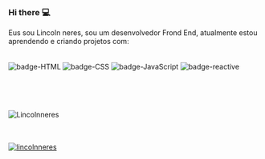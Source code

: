### Hi there :computer:


Eus sou Lincoln neres, sou um desenvolvedor Frond End, atualmente estou aprendendo e criando projetos com:
<br>
<br>
<br>
<img src="https://img.shields.io/badge/HTML5-E34F26?style=for-the-badge&logo=html5&logoColor=white" alt="badge-HTML"/>
<img src="https://img.shields.io/badge/CSS3-1572B6?style=for-the-badge&logo=css3&logoColor=white" alt="badge-CSS"/>
<img src="https://img.shields.io/badge/JavaScript-F7DF1E?style=for-the-badge&logo=javascript&logoColor=black" alt="badge-JavaScript"/>
<img src="https://img.shields.io/badge/React_Native-20232A?style=for-the-badge&logo=react&logoColor=61DAFB" alt="badge-reactive" />

<br>
<br>
<br>

![Lincolnneres](https://github-readme-stats.vercel.app/api?username=Lincolnneres&show_icons=true)
<br>
<br>
<br>

[![lincolnneres](https://github-readme-stats.vercel.app/api/top-langs/?username=lincolnneres)](https://github.com/anuraghazra/github-readme-stats)

